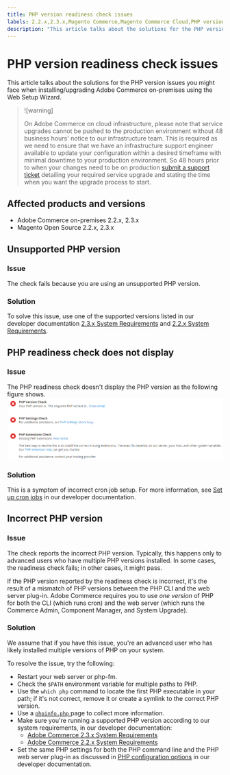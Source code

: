 ```yaml
---
title: PHP version readiness check issues
labels: 2.2.x,2.3.x,Magento Commerce,Magento Commerce Cloud,PHP version,how to,troubleshooting,web setup wizard,Magento Open Source,Adobe Commerce,cloud infrastructure,on-premises
description: "This article talks about the solutions for the PHP version issues you might face when installing/upgrading Adobe Commerce on-premises using the Web Setup Wizard."
---
```


# PHP version readiness check issues

This article talks about the solutions for the PHP version issues you might face when installing/upgrading Adobe Commerce on-premises using the Web Setup Wizard.

>![warning]
>
>On Adobe Commerce on cloud infrastructure, please note that service upgrades cannot be pushed to the production environment without 48 business hours' notice to our infrastructure team. This is required as we need to ensure that we have an infrastructure support engineer available to update your configuration within a desired timeframe with minimal downtime to your production environment. So 48 hours prior to when your changes need to be on production [submit a support ticket](https://support.magento.com/hc/en-us/articles/360000913794#submit-ticket) detailing your required service upgrade and stating the time when you want the upgrade process to start.

## Affected products and versions

* Adobe Commerce on-premises 2.2.x, 2.3.x
* Magento Open Source 2.2.x, 2.3.x

## Unsupported PHP version

### Issue

The check fails because you are using an unsupported PHP version.

### Solution

To solve this issue, use one of the supported versions listed in our developer documentation [2.3.x System Requirements](https://devdocs.magento.com/guides/v2.3/install-gde/system-requirements.html) and [2.2.x System Requirements](https://devdocs.magento.com/guides/v2.2/install-gde/system-requirements.html).

## PHP readiness check does not display

### Issue

The PHP readiness check doesn't display the PHP version as the following figure shows.
![upgr-tshoot-no-cron.png](assets/upgr-tshoot-no-cron.png)

### Solution

This is a symptom of incorrect cron job setup. For more information, see [Set up cron jobs](https://devdocs.magento.com/guides/v2.3/install-gde/install/post-install-config.html#post-install-cron) in our developer documentation.

## Incorrect PHP version

### Issue

The check reports the incorrect PHP version. Typically, this happens only to advanced users who have multiple PHP versions installed. In some cases, the readiness check fails; in other cases, it might pass.

If the PHP version reported by the readiness check is incorrect, it's the result of a mismatch of PHP versions between the PHP CLI and the web server plug-in. Adobe Commerce requires you to use *one version* of PHP for both the CLI (which runs cron) and the web server (which runs the Commerce Admin, Component Manager, and System Upgrade).

### Solution

We assume that if you have this issue, you're an advanced user who has likely installed multiple versions of PHP on your system.

To resolve the issue, try the following:

* Restart your web server or php-fm.
* Check the `$PATH` environment variable for multiple paths to PHP.
* Use the `which php` command to locate the first PHP executable in your path; if it's not correct, remove it or create a symlink to the correct PHP version.
* Use a [ `phpinfo.php` ](https://devdocs.magento.com/guides/v2.3/install-gde/prereq/optional.html#install-optional-phpinfo) page to collect more information.
* Make sure you're running a supported PHP version according to our system requirements, in our developer documentation:
    * [Adobe Commerce 2.3.x System Requirements](https://devdocs.magento.com/guides/v2.3/install-gde/system-requirements.html)
    * [Adobe Commerce 2.2.x System Requirements](https://devdocs.magento.com/guides/v2.2/install-gde/system-requirements.html)
* Set the same PHP settings for both the PHP command line and the PHP web server plug-in as discussed in [PHP configuration options](https://devdocs.magento.com/guides/v2.3/install-gde/prereq/php-centos-ubuntu.html) in our developer documentation.